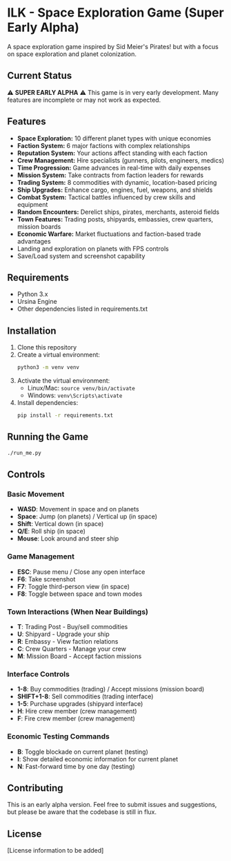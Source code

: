 # ILK - Space Exploration Game (Super Early Alpha)

A space exploration game inspired by Sid Meier's Pirates! but with a focus on space exploration and planet colonization.

## Current Status
⚠️ **SUPER EARLY ALPHA** ⚠️
This game is in very early development. Many features are incomplete or may not work as expected.

## Features
- **Space Exploration:** 10 different planet types with unique economies
- **Faction System:** 6 major factions with complex relationships
- **Reputation System:** Your actions affect standing with each faction
- **Crew Management:** Hire specialists (gunners, pilots, engineers, medics)
- **Time Progression:** Game advances in real-time with daily expenses
- **Mission System:** Take contracts from faction leaders for rewards
- **Trading System:** 8 commodities with dynamic, location-based pricing
- **Ship Upgrades:** Enhance cargo, engines, fuel, weapons, and shields
- **Combat System:** Tactical battles influenced by crew skills and equipment
- **Random Encounters:** Derelict ships, pirates, merchants, asteroid fields
- **Town Features:** Trading posts, shipyards, embassies, crew quarters, mission boards
- **Economic Warfare:** Market fluctuations and faction-based trade advantages
- Landing and exploration on planets with FPS controls
- Save/Load system and screenshot capability

## Requirements
- Python 3.x
- Ursina Engine
- Other dependencies listed in requirements.txt

## Installation
1. Clone this repository
2. Create a virtual environment:
   ```bash
   python3 -m venv venv
   ```
3. Activate the virtual environment:
   - Linux/Mac: `source venv/bin/activate`
   - Windows: `venv\Scripts\activate`
4. Install dependencies:
   ```bash
   pip install -r requirements.txt
   ```

## Running the Game
```bash
./run_me.py
```

## Controls

### Basic Movement
- **WASD**: Movement in space and on planets
- **Space**: Jump (on planets) / Vertical up (in space)
- **Shift**: Vertical down (in space)
- **Q/E**: Roll ship (in space)
- **Mouse**: Look around and steer ship

### Game Management
- **ESC**: Pause menu / Close any open interface
- **F6**: Take screenshot
- **F7**: Toggle third-person view (in space)
- **F8**: Toggle between space and town modes

### Town Interactions (When Near Buildings)
- **T**: Trading Post - Buy/sell commodities
- **U**: Shipyard - Upgrade your ship
- **R**: Embassy - View faction relations
- **C**: Crew Quarters - Manage your crew
- **M**: Mission Board - Accept faction missions

### Interface Controls
- **1-8**: Buy commodities (trading) / Accept missions (mission board)
- **SHIFT+1-8**: Sell commodities (trading interface)
- **1-5**: Purchase upgrades (shipyard interface)
- **H**: Hire crew member (crew management)
- **F**: Fire crew member (crew management)

### Economic Testing Commands
- **B**: Toggle blockade on current planet (testing)
- **I**: Show detailed economic information for current planet
- **N**: Fast-forward time by one day (testing)

## Contributing
This is an early alpha version. Feel free to submit issues and suggestions, but please be aware that the codebase is still in flux.

## License
[License information to be added] 